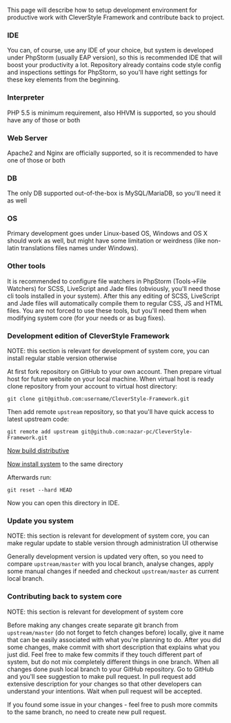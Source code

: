 This page will describe how to setup development environment for productive work with CleverStyle Framework and contribute back to project.

### IDE
You can, of course, use any IDE of your choice, but system is developed under PhpStorm (usually EAP version), so this is recommended IDE that will boost your productivity a lot.
Repository already contains code style config and inspections settings for PhpStorm, so you'll have right settings for these key elements from the beginning.

### Interpreter
PHP 5.5 is minimum requirement, also HHVM is supported, so you should have any of those or both

### Web Server
Apache2 and Nginx are officially supported, so it is recommended to have one of those or both

### DB
The only DB supported out-of-the-box is MySQL/MariaDB, so you'll need it as well

### OS
Primary development goes under Linux-based OS, Windows and OS X should work as well, but might have some limitation or weirdness (like non-latin translations files names under Windows).

### Other tools
It is recommended to configure file watchers in PhpStorm (Tools->File Watchers) for SCSS, LiveScript and Jade files (obviously, you'll need those cli tools installed in your system).
After this any editing of SCSS, LiveScript and Jade files will automatically compile them to regular CSS, JS and HTML files.
You are not forced to use these tools, but you'll need them when modifying system core (for your needs or as bug fixes).

### Development edition of CleverStyle Framework
NOTE: this section is relevant for development of system core, you can install regular stable version otherwise

At first fork repository on GitHub to your own account.
Then prepare virtual host for future website on your local machine.
When virtual host is ready clone repository from your account to virtual host directory:
```
git clone git@github.com:username/CleverStyle-Framework.git
```
Then add remote `upstream` repository, so that you'll have quick access to latest upstream code:
```
git remote add upstream git@github.com:nazar-pc/CleverStyle-Framework.git
```

[Now build distributive](/docs/Installer-builder.md)

[Now install system](/docs/Installation.md) to the same directory

Afterwards run:
```
git reset --hard HEAD
```

Now you can open this directory in IDE.

### Update you system
NOTE: this section is relevant for development of system core, you can make regular update to stable version through administration UI otherwise

Generally development version is updated very often, so you need to compare `upstream/master` with you local branch, analyse changes, apply some manual changes if needed and checkout `upstream/master` as current local branch.

### Contributing back to system core
NOTE: this section is relevant for development of system core

Before making any changes create separate git branch from `upstream/master` (do not forget to fetch changes before) locally, give it name that can be easily associated with what you're planning to do.
After you did some changes, make commit with short description that explains what you just did.
Feel free to make few commits if they touch different part of system, but do not mix completely different things in one branch.
When all changes done push local branch to your GitHub repository.
Go to GitHub and you'll see suggestion to make pull request.
In pull request add extensive description for your changes so that other developers can understand your intentions.
Wait when pull request will be accepted.

If you found some issue in your changes - feel free to push more commits to the same branch, no need to create new pull request.
